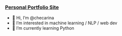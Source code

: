 ### [Personal Portfolio Site](https://checarina.github.io/)

- 👋 Hi, I’m @checarina
- 👀 I’m interested in machine learning / NLP / web dev
- 🌱 I’m currently learning Python
<!---
- 💞️ I’m looking to collaborate on ...
- 📫 How to reach me ...
--->

<!---
checarina/checarina is a ✨ special ✨ repository because its `README.md` (this file) appears on your GitHub profile.
You can click the Preview link to take a look at your changes.
--->

